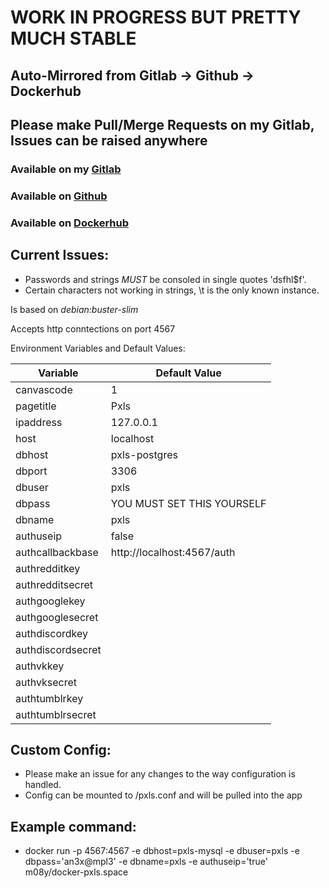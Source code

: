 # WORK IN PROGRESS BUT PRETTY MUCH STABLE #

## Auto-Mirrored from Gitlab -> Github ->  Dockerhub ##

## Please make Pull/Merge Requests on my Gitlab, Issues can be raised anywhere ##

### Available on my [Gitlab](https://gitlab.nyeprice.space/moby/docker-pxls-space) ###

### Available on [Github](https://github.com/aneurinprice/docker-pxls.space) ###

### Available on [Dockerhub](https://hub.docker.com/r/m08y/docker-pxls.space) ###


## Current Issues: ##
  - Passwords and strings _MUST_ be consoled in single quotes 'dsfhl$f'.
  - Certain characters not working in strings, \t is the only known instance.

Is based on _debian:buster-slim_

Accepts http conntections on port 4567

Environment Variables and Default Values:

Variable	  |	Default Value
------------------|------------------
canvascode        | 1
pagetitle         | Pxls
ipaddress         | 127.0.0.1
host              | localhost
dbhost            | pxls-postgres
dbport            | 3306
dbuser            | pxls
dbpass            | YOU MUST SET THIS YOURSELF
dbname            | pxls
authuseip         | false
authcallbackbase  | http://localhost:4567/auth
authredditkey     | 
authredditsecret  | 
authgooglekey     | 
authgooglesecret  | 
authdiscordkey    | 
authdiscordsecret | 
authvkkey         | 
authvksecret      | 
authtumblrkey     | 
authtumblrsecret  | 

## Custom Config: ##
  - Please make an issue for any changes to the way configuration is handled.
  - Config can be mounted to /pxls.conf and will be pulled into the app  


## Example command: ##
  - docker run -p 4567:4567 -e dbhost=pxls-mysql -e dbuser=pxls -e dbpass='an3x@mpl3' -e dbname=pxls -e authuseip='true' m08y/docker-pxls.space
 

